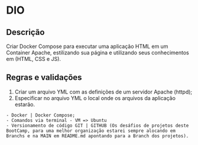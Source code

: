 # DIO

## Descrição
Criar Docker Compose para executar uma aplicação HTML em um Container Apache, estilizando sua página e utilizando seus conhecimentos em (HTML, CSS e JS). 

## Regras e validações
1. Criar um arquivo YML com as definições de um servidor Apache (httpd); 
2. Especificar no arquivo YML o local onde os arquivos da aplicação estarão.


```
- Docker | Docker Compose;
- Comandos via terminal - VM => Ubuntu
- Versionamento de código GIT | GITHUB (Os desáfios de projetos deste BootCamp, para uma melhor organização estarei sempre alocando em Branchs e na MAIN em README.md apontando para a Branch dos projetos).
```
